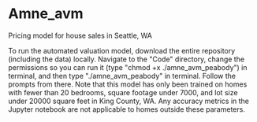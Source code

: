 # Amne_avm
Pricing model for house sales in Seattle, WA


To run the automated valuation model, download the entire repository (including the data) locally. Navigate to the "Code" directory, change the permissions so you can run it (type "chmod +x ./amne_avm_peabody") in terminal, and then type "./amne_avm_peabody" in terminal. Follow the prompts from there. Note that this model has only been trained on homes with fewer than 20 bedrooms, square footage under 7000, and lot size under 20000 square feet in King County, WA. Any accuracy metrics in the Jupyter notebook are not applicable to homes outside these parameters.

